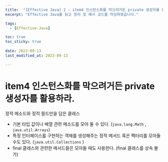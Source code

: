 ```yaml
---
title:  "[Effective Java] 2 - item4 인스턴스화를 막으려거든 private 생성자를 활용하라."
excerpt: "Effective Java를 읽고 정리 및 예시 코드를 작성하였습니다."

tags:
  - [Effective-Java]

toc: true
toc_sticky: true
 
date: 2023-09-13
last_modified_at: 2023-09-13

---
```


# item4 인스턴스화를 막으려거든 private 생성자를 활용하라.

정적 메소드와 정적 필드만을 담은 클래스

- 기본 타입 값이나 배열 관련 메소드를 모아 둘 수 있다. (`java.lang.Math` , `java.util.Arrays`)
- 특정 인터페이스를 구현하는 객체를 생성해주는 정적 메서드 혹은 팩터리를 모아둘 수도 있다. (`java.util.Collections` )
- final 클래스와 관련한 메서드들은 모야둘 때도 사용한다. (final 클래스를 상속 불가)

